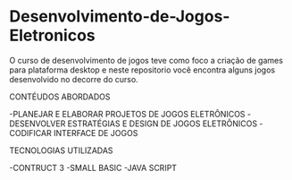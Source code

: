 # Desenvolvimento-de-Jogos-Eletronicos

O curso de desenvolvimento de jogos teve como foco a criação de games para plataforma desktop e neste repositorio você encontra alguns jogos desenvolvido no decorre do curso.




CONTÉUDOS ABORDADOS

-PLANEJAR E ELABORAR PROJETOS DE JOGOS ELETRÔNICOS
-DESENVOLVER ESTRATÉGIAS E DESIGN DE JOGOS ELETRÔNICOS
-CODIFICAR INTERFACE DE JOGOS

TECNOLOGIAS UTILIZADAS

-CONTRUCT 3
-SMALL BASIC
-JAVA SCRIPT 





























